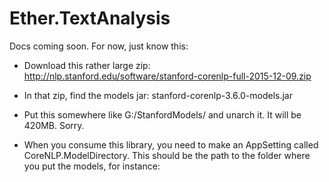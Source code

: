 # Ether.TextAnalysis

Docs coming soon. For now, just know this:

- Download this rather large zip: http://nlp.stanford.edu/software/stanford-corenlp-full-2015-12-09.zip
- In that zip, find the models jar: stanford-corenlp-3.6.0-models.jar
- Put this somewhere like G:/StanfordModels/ and unarch it. It will be 420MB. Sorry. 
- When you consume this library, you need to make an AppSetting called CoreNLP.ModelDirectory. This should be the path to the folder where you put the models, for instance: 

  <appSettings>
    <add key="CoreNLP.ModelDirectory" value="G:\StanfordModels"/>    
  </appSettings>

